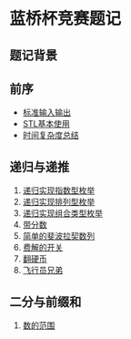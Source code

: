 <!--
 * @Description: 
 * @Author: fengxb
 * @Date: 2022-02-16 11:03:24
 * @LastEditor: fengxb
 * @LastEditTime: 2022-02-20 12:40:12
-->
# 蓝桥杯竞赛题记

## 题记背景

## 前序

- [标准输入输出](Notes/标准输入输出.md)
- [STL基本使用](Notes/STL基本使用.md)
- [时间复杂度总结](Notes/时间复杂度总结.md)

## 递归与递推

1. [递归实现指数型枚举](Notes/_92_递归实现指数型枚举.md)
2. [递归实现排列型枚举](Notes/_94_递归实现排列型枚举.md)
3. [递归实现组合类型枚举](Notes/_93_递归实现组合型枚举.md)
4. [带分数](Notes/_1209_带分数（递归嵌套）.md)
5. [简单的斐波拉契数列](Notes/_717_斐波拉契数列.md)
6. [费解的开关](Notes/_95_费解的开关.md)
7. [翻硬币](Notes/_1208_翻硬币.md)
8. [飞行员兄弟](Notes/_116_飞行员兄弟.md)

## 二分与前缀和

1. [数的范围](Notes/_789_数的范围.md)